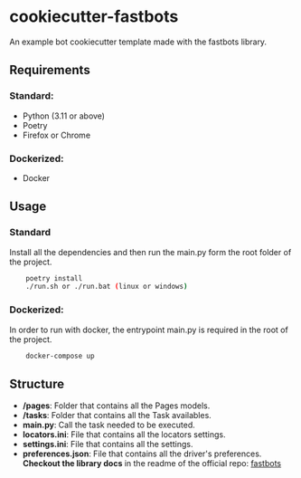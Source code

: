 # cookiecutter-fastbots
An example bot cookiecutter template made with the fastbots library.

## Requirements

### Standard:
- Python (3.11 or above)
- Poetry
- Firefox or Chrome

### Dockerized:
- Docker

## Usage

### Standard
Install all the dependencies and then run the main.py form the root folder of the project.
```bash
    poetry install
    ./run.sh or ./run.bat (linux or windows)
```

### Dockerized:
In order to run with docker, the entrypoint main.py is required in the root of the project.

```bash
    docker-compose up
```

## Structure
- **/pages**: Folder that contains all the Pages models.
- **/tasks**: Folder that contains all the Task availables.
- **main.py**: Call the task needed to be executed.
- **locators.ini**: File that contains all the locators settings.
- **settings.ini**: File that contains all the settings.
- **preferences.json**: File that contains all the driver's preferences.
**Checkout the library docs** in the readme of the official repo: [fastbots](https://github.com/ubertidavide/fastbots)